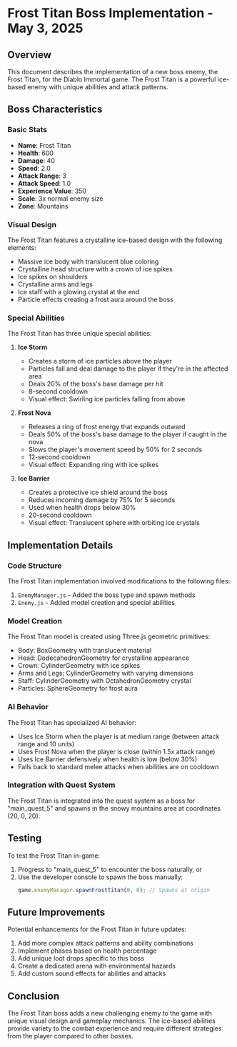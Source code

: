 # Frost Titan Boss Implementation - May 3, 2025

## Overview

This document describes the implementation of a new boss enemy, the Frost Titan, for the Diablo Immortal game. The Frost Titan is a powerful ice-based enemy with unique abilities and attack patterns.

## Boss Characteristics

### Basic Stats
- **Name**: Frost Titan
- **Health**: 600
- **Damage**: 40
- **Speed**: 2.0
- **Attack Range**: 3
- **Attack Speed**: 1.0
- **Experience Value**: 350
- **Scale**: 3x normal enemy size
- **Zone**: Mountains

### Visual Design
The Frost Titan features a crystalline ice-based design with the following elements:
- Massive ice body with translucent blue coloring
- Crystalline head structure with a crown of ice spikes
- Ice spikes on shoulders
- Crystalline arms and legs
- Ice staff with a glowing crystal at the end
- Particle effects creating a frost aura around the boss

### Special Abilities

The Frost Titan has three unique special abilities:

1. **Ice Storm**
   - Creates a storm of ice particles above the player
   - Particles fall and deal damage to the player if they're in the affected area
   - Deals 20% of the boss's base damage per hit
   - 8-second cooldown
   - Visual effect: Swirling ice particles falling from above

2. **Frost Nova**
   - Releases a ring of frost energy that expands outward
   - Deals 50% of the boss's base damage to the player if caught in the nova
   - Slows the player's movement speed by 50% for 2 seconds
   - 12-second cooldown
   - Visual effect: Expanding ring with ice spikes

3. **Ice Barrier**
   - Creates a protective ice shield around the boss
   - Reduces incoming damage by 75% for 5 seconds
   - Used when health drops below 30%
   - 20-second cooldown
   - Visual effect: Translucent sphere with orbiting ice crystals

## Implementation Details

### Code Structure
The Frost Titan implementation involved modifications to the following files:
1. `EnemyManager.js` - Added the boss type and spawn methods
2. `Enemy.js` - Added model creation and special abilities

### Model Creation
The Frost Titan model is created using Three.js geometric primitives:
- Body: BoxGeometry with translucent material
- Head: DodecahedronGeometry for crystalline appearance
- Crown: CylinderGeometry with ice spikes
- Arms and Legs: CylinderGeometry with varying dimensions
- Staff: CylinderGeometry with OctahedronGeometry crystal
- Particles: SphereGeometry for frost aura

### AI Behavior
The Frost Titan has specialized AI behavior:
- Uses Ice Storm when the player is at medium range (between attack range and 10 units)
- Uses Frost Nova when the player is close (within 1.5x attack range)
- Uses Ice Barrier defensively when health is low (below 30%)
- Falls back to standard melee attacks when abilities are on cooldown

### Integration with Quest System
The Frost Titan is integrated into the quest system as a boss for "main_quest_5" and spawns in the snowy mountains area at coordinates (20, 0, 20).

## Testing

To test the Frost Titan in-game:
1. Progress to "main_quest_5" to encounter the boss naturally, or
2. Use the developer console to spawn the boss manually:
   ```javascript
   game.enemyManager.spawnFrostTitan(0, 0); // Spawns at origin
   ```

## Future Improvements

Potential enhancements for the Frost Titan in future updates:
1. Add more complex attack patterns and ability combinations
2. Implement phases based on health percentage
3. Add unique loot drops specific to this boss
4. Create a dedicated arena with environmental hazards
5. Add custom sound effects for abilities and attacks

## Conclusion

The Frost Titan boss adds a new challenging enemy to the game with unique visual design and gameplay mechanics. The ice-based abilities provide variety to the combat experience and require different strategies from the player compared to other bosses.